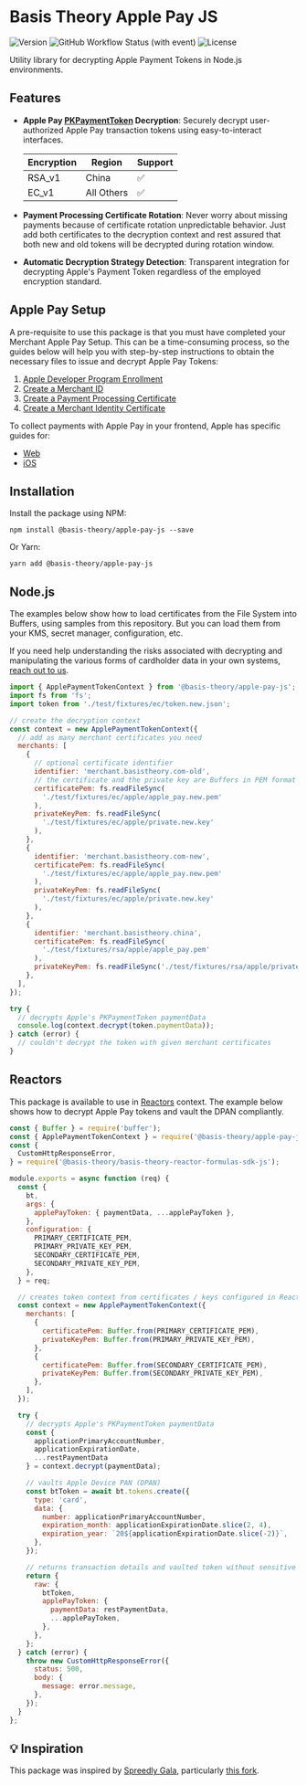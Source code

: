 # Basis Theory Apple Pay JS

![Version](https://img.shields.io/npm/v/%40basis-theory/apple-pay-js) ![GitHub Workflow Status (with event)](https://img.shields.io/github/actions/workflow/status/Basis-Theory/apple-pay-js/release.yml) ![License](https://img.shields.io/npm/l/%40basis-theory%2Fapple-pay-js)

Utility library for decrypting Apple Payment Tokens in Node.js environments.

## Features

- **Apple Pay [PKPaymentToken](https://developer.apple.com/documentation/passkit/apple_pay/payment_token_format_reference) Decryption**: Securely decrypt user-authorized Apple Pay transaction tokens using easy-to-interact interfaces.

  | Encryption | Region     | Support |
  | ---------- | ---------- | ------- |
  | RSA_v1     | China      | ✅      |
  | EC_v1      | All Others | ✅      |

- **Payment Processing Certificate Rotation**: Never worry about missing payments because of certificate rotation unpredictable behavior. Just add both certificates to the decryption context and rest assured that both new and old tokens will be decrypted during rotation window.
- **Automatic Decryption Strategy Detection**: Transparent integration for decrypting Apple's Payment Token regardless of the employed encryption standard.

## Apple Pay Setup

A pre-requisite to use this package is that you must have completed your Merchant Apple Pay Setup. This can be a time-consuming process, so the guides below will help you with step-by-step instructions to obtain the necessary files to issue and decrypt Apple Pay Tokens:

1. [Apple Developer Program Enrollment](./guides/apple-developer-program-enrollment.md)
2. [Create a Merchant ID](./guides/create-merchant-id.md)
3. [Create a Payment Processing Certificate](./guides/create-payment-processing-certificate.md)
4. [Create a Merchant Identity Certificate](./guides/create-merchant-identity-certificate.md)

To collect payments with Apple Pay in your frontend, Apple has specific guides for:

- [Web](https://applepaydemo.apple.com/)
- [iOS](https://developer.apple.com/documentation/passkit/apple_pay/offering_apple_pay_in_your_app)

## Installation

Install the package using NPM:

```shell
npm install @basis-theory/apple-pay-js --save
```

Or Yarn:

```shell
yarn add @basis-theory/apple-pay-js
```

## Node.js

The examples below show how to load certificates from the File System into Buffers, using samples from this repository. But you can load them from your KMS, secret manager, configuration, etc.

If you need help understanding the risks associated with decrypting and manipulating the various forms of cardholder data in your own systems, [reach out to us](https://basistheory.com/contact).

```javascript
import { ApplePaymentTokenContext } from '@basis-theory/apple-pay-js';
import fs from 'fs';
import token from './test/fixtures/ec/token.new.json';

// create the decryption context
const context = new ApplePaymentTokenContext({
  // add as many merchant certificates you need
  merchants: [
    {
      // optional certificate identifier
      identifier: 'merchant.basistheory.com-old',
      // the certificate and the private key are Buffers in PEM format
      certificatePem: fs.readFileSync(
        './test/fixtures/ec/apple/apple_pay.new.pem'
      ),
      privateKeyPem: fs.readFileSync(
        './test/fixtures/ec/apple/private.new.key'
      ),
    },
    {
      identifier: 'merchant.basistheory.com-new',
      certificatePem: fs.readFileSync(
        './test/fixtures/ec/apple/apple_pay.new.pem'
      ),
      privateKeyPem: fs.readFileSync(
        './test/fixtures/ec/apple/private.new.key'
      ),
    },
    {
      identifier: 'merchant.basistheory.china',
      certificatePem: fs.readFileSync(
        './test/fixtures/rsa/apple/apple_pay.pem'
      ),
      privateKeyPem: fs.readFileSync('./test/fixtures/rsa/apple/private.key'),
    },
  ],
});

try {
  // decrypts Apple's PKPaymentToken paymentData
  console.log(context.decrypt(token.paymentData));
} catch (error) {
  // couldn't decrypt the token with given merchant certificates
}
```

## Reactors

This package is available to use in [Reactors](https://developers.basistheory.com/docs/concepts/what-are-reactors) context. The example below shows how to decrypt Apple Pay tokens and vault the DPAN compliantly.

```javascript
const { Buffer } = require('buffer');
const { ApplePaymentTokenContext } = require('@basis-theory/apple-pay-js');
const {
  CustomHttpResponseError,
} = require('@basis-theory/basis-theory-reactor-formulas-sdk-js');

module.exports = async function (req) {
  const {
    bt,
    args: {
      applePayToken: { paymentData, ...applePayToken },
    },
    configuration: {
      PRIMARY_CERTIFICATE_PEM,
      PRIMARY_PRIVATE_KEY_PEM,
      SECONDARY_CERTIFICATE_PEM,
      SECONDARY_PRIVATE_KEY_PEM,
    },
  } = req;

  // creates token context from certificates / keys configured in Reactor
  const context = new ApplePaymentTokenContext({
    merchants: [
      {
        certificatePem: Buffer.from(PRIMARY_CERTIFICATE_PEM),
        privateKeyPem: Buffer.from(PRIMARY_PRIVATE_KEY_PEM),
      },
      {
        certificatePem: Buffer.from(SECONDARY_CERTIFICATE_PEM),
        privateKeyPem: Buffer.from(SECONDARY_PRIVATE_KEY_PEM),
      },
    ],
  });

  try {
    // decrypts Apple's PKPaymentToken paymentData
    const {
      applicationPrimaryAccountNumber,
      applicationExpirationDate,
      ...restPaymentData
    } = context.decrypt(paymentData);

    // vaults Apple Device PAN (DPAN)
    const btToken = await bt.tokens.create({
      type: 'card',
      data: {
        number: applicationPrimaryAccountNumber,
        expiration_month: applicationExpirationDate.slice(2, 4),
        expiration_year: `20${applicationExpirationDate.slice(-2)}`,
      },
    });

    // returns transaction details and vaulted token without sensitive DPAN
    return {
      raw: {
        btToken,
        applePayToken: {
          paymentData: restPaymentData,
          ...applePayToken,
        },
      },
    };
  } catch (error) {
    throw new CustomHttpResponseError({
      status: 500,
      body: {
        message: error.message,
      },
    });
  }
};
```

## 💡 Inspiration

This package was inspired by [Spreedly Gala](https://github.com/spreedly/gala), particularly [this fork](https://github.com/Foxy/foxy-node-apple-pay-decrypt).
